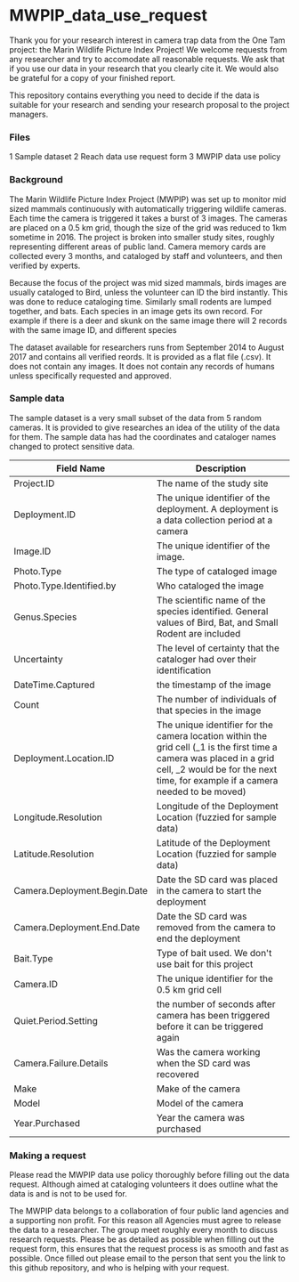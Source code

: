 # MWPIP_data_use_request

Thank you for your research interest in camera trap data from the One Tam project: the Marin Wildlife Picture Index Project! We welcome requests from any researcher and try to accomodate all reasonable requests. We ask that if you use our data in your research that you clearly cite it. We would also be grateful for a copy of your finished report.

This repository contains everything you need to decide if the data is suitable for your research and sending your research proposal to the project managers.

### Files

  1 Sample dataset
  2 Reach data use request form
  3 MWPIP data use policy
  
### Background

The Marin Wildlife Picture Index Project (MWPIP) was set up to monitor mid sized mammals continuously with automatically triggering wildlife cameras. Each time the camera is triggered it takes a burst of 3 images.  The cameras are placed on a 0.5 km grid, though the size of the grid was reduced to 1km sometime in 2016. The project is broken into smaller study sites, roughly representing different areas of public land. Camera memory cards are collected every 3 months, and cataloged by staff and volunteers, and then verified by experts.

Because the focus of the project was mid sized mammals, birds images are usually cataloged to Bird, unless the volunteer can ID the bird instantly. This was done to reduce cataloging time. Similarly small rodents are lumped together, and bats. Each species in an image gets its own record. For example if there is a deer and skunk on the same image there will 2 records with the same image ID, and different species

The dataset available for researchers runs from September 2014 to August 2017 and contains all verified reords. It is provided as a flat file (.csv). It does not contain any images. It does not contain any records of humans unless specifically requested and approved.

### Sample data

The sample dataset is a very small subset of the data from 5 random cameras. It is provided to give researches an idea of the utility of the data for them. The sample data has had the coordinates and cataloger names changed to protect sensitive data. 

Field Name    | Description
------------- | -------------
Project.ID | The name of the study site
Deployment.ID | The unique identifier of the deployment. A deployment is a data collection period at a camera
Image.ID | The unique identifier of the image.
Photo.Type | The type of cataloged image
Photo.Type.Identified.by | Who cataloged the image
Genus.Species | The scientific name of the species identified. General values of Bird, Bat, and Small Rodent are included
Uncertainty | The level of certainty that the cataloger had over their identification
DateTime.Captured | the timestamp of the image
Count | The number of individuals of that species in the image
Deployment.Location.ID | The unique identifier for the camera location within the grid cell (_1 is the first time a camera was placed in a grid cell, _2 would be for the next time, for example if a camera needed to be moved)
Longitude.Resolution | Longitude of the Deployment Location (fuzzied for sample data)
Latitude.Resolution | Latitude of the Deployment Location (fuzzied for sample data)
Camera.Deployment.Begin.Date | Date the SD card was placed in the camera to start the deployment
Camera.Deployment.End.Date | Date the SD card was removed from the camera to end the deployment
Bait.Type | Type of bait used. We don't use bait for this project
Camera.ID | The unique identifier for the 0.5 km grid cell
Quiet.Period.Setting | the number of seconds after camera has been triggered before it can be triggered again
Camera.Failure.Details | Was the camera working when the SD card was recovered
Make | Make of the camera
Model | Model of the camera
Year.Purchased | Year the camera was purchased

### Making a request

Please read the MWPIP data use policy thoroughly before filling out the data request. Although aimed at cataloging volunteers it does outline what the data is and is not to be used for. 

The MWPIP data belongs to a collaboration of four public land agencies and a supporting non profit. For this reason all Agencies must agree to release the data to a researcher. The group meet roughly every month to discuss research requests. Please be as detailed as possible when filling out the request form, this ensures that the request process is as smooth and fast as possible. Once filled out please email to the person that sent you the link to this github repository, and who is helping with your request.
